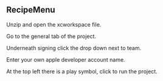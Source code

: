 ## RecipeMenu

Unzip and open the xcworkspace file.

Go to the general tab of the project.

Underneath signing click the drop down next to team.

Enter your own apple developer account name.

At the top left there is a play symbol, click to run the project.
